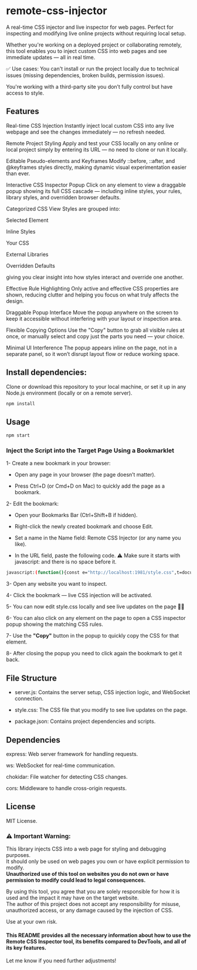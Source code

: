 # remote-css-injector

 A real-time CSS injector and live inspector for web pages.
Perfect for inspecting and modifying live online projects without requiring local setup.

Whether you're working on a deployed project or collaborating remotely, this tool enables you to inject custom CSS into web pages and see immediate updates — all in real time.

✅ Use cases:
You can't install or run the project locally due to technical issues (missing dependencies, broken builds, permission issues).

You're working with a third-party site you don’t fully control but have access to style.

## Features

Real-time CSS Injection
Instantly inject local custom CSS into any live webpage and see the changes immediately — no refresh needed.

Remote Project Styling
Apply and test your CSS locally on any online or local project simply by entering its URL — no need to clone or run it locally.

Editable Pseudo-elements and Keyframes
Modify ::before, ::after, and @keyframes styles directly, making dynamic visual experimentation easier than ever.

Interactive CSS Inspector Popup
Click on any element to view a draggable popup showing its full CSS cascade — including inline styles, your rules, library styles, and overridden browser defaults.

Categorized CSS View
Styles are grouped into:

Selected Element

Inline Styles

Your CSS

External Libraries

Overridden Defaults

giving you clear insight into how styles interact and override one another.

Effective Rule Highlighting
Only active and effective CSS properties are shown, reducing clutter and helping you focus on what truly affects the design.

Draggable Popup Interface
Move the popup anywhere on the screen to keep it accessible without interfering with your layout or inspection area.

Flexible Copying Options
Use the "Copy" button to grab all visible rules at once, or manually select and copy just the parts you need — your choice.

Minimal UI Interference
The popup appears inline on the page, not in a separate panel, so it won’t disrupt layout flow or reduce working space.

## Install dependencies:

Clone or download this repository to your local machine, or set it up in any Node.js environment (locally or on a remote server).

```bash
npm install
```

## Usage

```bash
npm start 
```

### Inject the Script into the Target Page Using a Bookmarklet

1- Create a new bookmark in your browser:

- Open any page in your browser (the page doesn’t matter).

- Press Ctrl+D (or Cmd+D on Mac) to quickly add the page as a bookmark.

2- Edit the bookmark:

- Open your Bookmarks Bar (Ctrl+Shift+B if hidden).

- Right-click the newly created bookmark and choose Edit.

- Set a name in the Name field: Remote CSS Injector (or any name you like).

- In the URL field, paste the following code.
⚠️ Make sure it starts with javascript: and there is no space before it.

```bash
javascript:(function(){const e="http://localhost:1981/style.css",t=document.querySelector("link[data-live]");t&&t.remove();const o=document.createElement("link");o.rel="stylesheet",o.href=e+"?t="+Date.now(),o.setAttribute("data-live","true"),document.head.appendChild(o);const a=new WebSocket("ws://localhost:1981");a.onmessage=r=>{"css-updated"===r.data&&(o.href=e+"?t="+Date.now(),console.log("Live CSS updated"))};const n=document.getElementById("css-popup");n&&n.remove();const i=document.createElement("div"),s=JSON.parse(localStorage.getItem("css-popup-position")||"{}"),l=s.top||"10%",d=s.left||"50%",c=s.left?"":"translateX(-50%)";i.id="css-popup",i.setAttribute("style",`position:fixed;top:${l};left:${d};transform:${c};width:60%;max-height:70vh;overflow:auto;background:#1e1e1e;color:#f1f1f1;font-family:monospace;z-index:999999;border-radius:8px;padding-top:2.5rem;box-shadow:0 0 15px rgba(0,0,0,0.6);user-select:text;`);const p=document.createElement("div");p.setAttribute("style","cursor:move;position:absolute;top:0;left:0;right:0;background:#111;display:flex;justify-content:space-between;padding:0.5rem;border-bottom:1px solid #444;z-index:9999999;");const m=document.createElement("button");m.textContent="Copy",m.setAttribute("style","background:green;color:white;border:none;padding:4px 8px;cursor:pointer;");const u=document.createElement("button");u.textContent="X",u.setAttribute("style","background:red;color:white;border:none;padding:4px 8px;cursor:pointer;");const h=document.createElement("div");h.setAttribute("style","padding:1rem;margin:0;white-space:normal;display:flex;flex-direction:column;gap:1rem;");m.onclick=()=>{navigator.clipboard.writeText(h.textContent),m.textContent="Copied!",setTimeout(()=>m.textContent="Copy",1e3)},u.onclick=()=>{document.removeEventListener("click",y,!0),i.remove()},p.appendChild(m),p.appendChild(u),i.appendChild(p),i.appendChild(h),document.body.appendChild(i),function(e,t){let o=0,a=0,n=!1;t.addEventListener("mousedown",t=>{n=!0;const r=e.getBoundingClientRect();o=t.clientX-r.left,a=t.clientY-r.top,e.style.transform="none",document.body.style.userSelect="none"}),document.addEventListener("mousemove",t=>{if(n){const r=t.clientX-o,l=t.clientY-a;e.style.left=`${r}px`,e.style.top=`${l}px`,localStorage.setItem("css-popup-position",JSON.stringify({left:`${r}px`,top:`${l}px`}))}}),document.addEventListener("mouseup",()=>{n=!1,document.body.style.userSelect="auto"})}(i,p);const f=(e,t,o)=>{const a=document.createElement("div"),n=document.createElement("div");n.textContent=e,n.setAttribute("style",`background:${t};color:black;font-weight:bold;padding:4px 8px;border-radius:4px 4px 0 0;`);const i=document.createElement("pre");return i.textContent=o,i.setAttribute("style","background:#2a2a2a;margin:0;padding:0.5rem;border-radius:0 0 4px 4px;white-space:pre-wrap;overflow-x:auto;"),a.appendChild(n),a.appendChild(i),a},g=e=>e.split(",").every(e=>["*","::before","::after","html","body"].includes(e.trim())||/^\W*$/.test(e.trim()));let y=function(e){if(i.contains(e.target))return;e.preventDefault(),e.stopPropagation();const t=e.target,o=t.getAttribute("style")?t.getAttribute("style").split(";").map(e=>e.trim()).filter(Boolean).join(";\n")+";":"",a=[],n=[],r=window.getComputedStyle(t),l=document.createElement(t.tagName);t.classList.forEach(e=>l.classList.add(e)),l.style.all="initial",document.body.appendChild(l);const d=window.getComputedStyle(l),c=[];for(const e of r)d.getPropertyValue(e)!==r.getPropertyValue(e)&&!e.startsWith("-webkit")&&c.push(`${e}: ${r.getPropertyValue(e)};`);document.body.removeChild(l);for(const o of document.styleSheets)try{const r=o.cssRules||o.rules;if(r)for(const l of r)l.selectorText&&t.matches(l.selectorText)&&!g(l.selectorText)&&((o.href||"").includes("style.css")||(o.href||"").startsWith(location.origin)?a.push(l.cssText):n.push(l.cssText))}catch{}h.innerHTML="";const p=t.tagName.toLowerCase()+(t.id?"#"+t.id:"")+(t.className?"."+[...t.classList].join("."):"");h.appendChild(f("Selected Element","#00bcd4",p)),o&&h.appendChild(f("Inline Styles","#007acc",o)),a.length&&h.appendChild(f("Your CSS","#28a745",a.join("\n\n"))),n.length&&h.appendChild(f("External Library","#ff9800",n.join("\n\n"))),c.length&&h.appendChild(f("Overridden Default Styles","#ffc107",c.join("\n\n"))),i.scrollTop=0};document.addEventListener("click",y,!0)})();

```
3- Open any website you want to inspect.

4- Click the bookmark — live CSS injection will be activated.

5- You can now edit style.css locally and see live updates on the page 🎉🎉

6- You can also click on any element on the page to open a CSS inspector popup showing the matching CSS rules.

7- Use the **"Copy"** button in the popup to quickly copy the CSS for that element.

8- After closing the popup you need to click again the bookmark to get it back.

## File Structure

- server.js: Contains the server setup, CSS injection logic, and WebSocket connection.

- style.css: The CSS file that you modify to see live updates on the page.

- package.json: Contains project dependencies and scripts.

## Dependencies

express: Web server framework for handling requests.

ws: WebSocket for real-time communication.

chokidar: File watcher for detecting CSS changes.

cors: Middleware to handle cross-origin requests.

## License

MIT License.

### ⚠️ Important Warning:
This library injects CSS into a web page for styling and debugging purposes.  
It should only be used on web pages you own or have explicit permission to modify.  
**Unauthorized use of this tool on websites you do not own or have permission to modify could lead to legal consequences.**

By using this tool, you agree that you are solely responsible for how it is used and the impact it may have on the target website.  
The author of this project does not accept any responsibility for misuse, unauthorized access, or any damage caused by the injection of CSS.

Use at your own risk.


#### This README provides all the necessary information about how to use the Remote CSS Inspector tool, its benefits compared to DevTools, and all of its key features.

Let me know if you need further adjustments!
